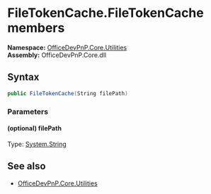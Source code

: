 # FileTokenCache.FileTokenCache members 
**Namespace:** [OfficeDevPnP.Core.Utilities](OfficeDevPnP.Core.Utilities.md)  
**Assembly:** OfficeDevPnP.Core.dll  
## Syntax
```C#
public FileTokenCache(String filePath)
```
### Parameters
#### (optional) filePath
Type: [System.String](System.String.md) 
#### 
## See also
- [OfficeDevPnP.Core.Utilities](OfficeDevPnP.Core.Utilities.md)
